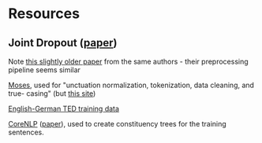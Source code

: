 # Resources

## Joint Dropout ([paper](https://arxiv.org/pdf/2307.12835v1.pdf))

Note [this slightly older paper](https://aclanthology.org/2020.coling-main.304.pdf) from the same authors - their preprocessing pipeline seems similar

[Moses](https://github.com/moses-smt/mosesdecoder), used for "unctuation normalization, tokenization, data cleaning, and true-
casing" (but [this site](http://www.statmt.org/moses/))

[English-German TED training data](https://wit3.fbk.eu/2014-01)

[CoreNLP](https://stanfordnlp.github.io/CoreNLP/) ([paper](https://stanfordnlp.github.io/CoreNLP/)), used to create constituency trees for the training sentences.